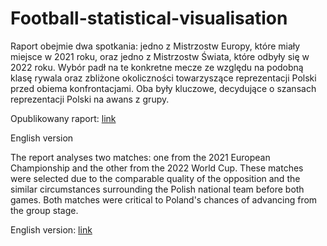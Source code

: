 # Football-statistical-visualisation

Raport obejmie dwa spotkania: jedno z Mistrzostw Europy, które miały miejsce w 2021 roku, oraz jedno z Mistrzostw Świata, które odbyły się w 2022 roku. Wybór padł na te konkretne mecze ze względu na podobną klasę rywala oraz zbliżone okoliczności towarzyszące reprezentacji Polski przed obiema konfrontacjami. Oba były kluczowe, decydujące o szansach reprezentacji Polski na awans z grupy.

Opublikowany raport: [link](https://jmp.sh/d5TZaSuW)

English version

The report analyses two matches: one from the 2021 European Championship and the other from the 2022 World Cup. These matches were selected due to the comparable quality of the opposition and the similar circumstances surrounding the Polish national team before both games. Both matches were critical to Poland's chances of advancing from the group stage.

English version: [link](https://jmp.sh/b12arOw4)
